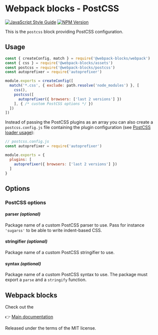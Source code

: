 # Webpack blocks - PostCSS

[![JavaScript Style Guide](https://img.shields.io/badge/code%20style-standard-brightgreen.svg)](http://standardjs.com/)
[![NPM Version](https://img.shields.io/npm/v/@webpack-blocks/postcss.svg)](https://www.npmjs.com/package/@webpack-blocks/postcss)

This is the `postcss` block providing PostCSS configuration.


## Usage

```js
const { createConfig, match } = require('@webpack-blocks/webpack')
const { css } = require('@webpack-blocks/assets')
const postcss = require('@webpack-blocks/postcss')
const autoprefixer = require('autoprefixer')

module.exports = createConfig([
  match('*.css', { exclude: path.resolve('node_modules') }, [
    css(),
    postcss([
      autoprefixer({ browsers: ['last 2 versions'] })
    ], { /* custom PostCSS options */ })
  ])
])
```

Instead of passing the PostCSS plugins as an array you can also create a `postcss.config.js` file containing the plugin configuration (see [PostCSS loader usage](https://github.com/postcss/postcss-loader#usage)):

```js
// postcss.config.js
const autoprefixer = require('autoprefixer')

module.exports = {
  plugins: [
    autoprefixer({ browsers: ['last 2 versions'] })
  ]
}
```


## Options

### PostCSS options

#### parser *(optional)*
Package name of a custom PostCSS parser to use. Pass for instance `'sugarss'` to be able to write indent-based CSS.

#### stringifier *(optional)*
Package name of a custom PostCSS stringifier to use.

#### syntax *(optional)*
Package name of a custom PostCSS syntax to use. The package must export a `parse` and a `stringify` function.


## Webpack blocks

Check out the

👉 [Main documentation](https://github.com/andywer/webpack-blocks)

Released under the terms of the MIT license.
